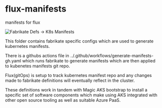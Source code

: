 # flux-manifests
manifests for flux

![Fabrikate Defs -> K8s Manifests](https://github.com/sachinkundu/akstf/workflows/Fabrikate%20Defs%20-%3E%20K8s%20Manifests/badge.svg?branch=master)

This folder contains fabrikate specific configs which are used to generate kubernetes manifests. 

There is a githubs actions file in ../.github/workflows/generate-manifests-gh.yaml which runs fabrikate to generate manifests which are then applied to kubenetes manifests git repo.

Flux(gitOps) is setup to track kubernetes manifest repo and any changes made to fabrikate definitions will eventually reflect in the cluster.

These definitions work in tandem with Magic AKS bootstrap to install a specific set of software components which make using AKS integrated with other open source tooling as well as suitable Azure PaaS. 
